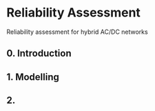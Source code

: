 # Reliability Assessment
Reliability assessment for hybrid AC/DC networks
## 0. Introduction

## 1. Modelling

## 2. 
